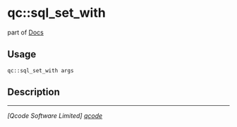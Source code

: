 qc::sql_set_with
================

part of [Docs](.)

Usage
-----
`qc::sql_set_with args`

Description
-----------


----------------------------------
*[Qcode Software Limited] [qcode]*

[qcode]: www.qcode.co.uk "Qcode Software"